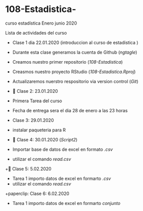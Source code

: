 # 108-Estadistica-
curso estadística Enero junio 2020 

Lista de actividades del curso

+ Clase 1 dia 22.01.2020 (introduccion al curso de estadistica ) 
+ Durante esta clase generamos la cuenta de Github (*ngtagle*)
+ Creamos nuestro primer repositorio (*108-Estadistíca*)
+ Creasmos nuestro proyecto RStudio (*108-Estadistíca.Rproj*)
+ Actualizaremos nuerstro respositorio via version control (*Git*)



+ :paperclip: Clase 2: 23.01.2020 
+ Primera Tarea del curso 
+ Fecha de entrega sera el dia 28 de enero a las 23 horas 

+ Clase 3: 29.01.2020
 + instalar paqueteria para R 
 
 
 + :paperclip: Clase 4: 30.01.2020 (*Script2*)
  + Importar base de datos de excel en formato *.csv*
  + utilizar el comando *read.csv*
 
 +:paperclip: Clase 5: 5.02.2020
 + Tarea 1 importo datos de excel en formarto *.csv*
  + utilizar el comando *read.csv*
 
 +paperclip: Clase 6: 6.02.2020
 + Tarea 1 importo datos de excel en formarto *conjunto*
